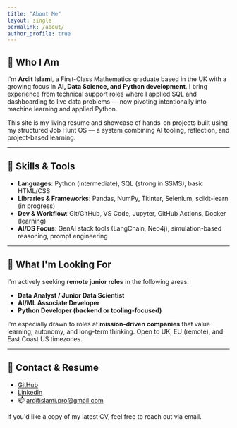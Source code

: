 ```yaml
---
title: "About Me"
layout: single
permalink: /about/
author_profile: true
---
```


## 👋 Who I Am

I'm **Ardit Islami**, a First-Class Mathematics graduate based in the UK with a growing focus in **AI, Data Science, and Python development**. I bring experience from technical support roles where I applied SQL and dashboarding to live data problems — now pivoting intentionally into machine learning and applied Python.

This site is my living resume and showcase of hands-on projects built using my structured Job Hunt OS — a system combining AI tooling, reflection, and project-based learning.

---

## 🧠 Skills & Tools

- **Languages**: Python (intermediate), SQL (strong in SSMS), basic HTML/CSS
- **Libraries & Frameworks**: Pandas, NumPy, Tkinter, Selenium, scikit-learn (in progress)
- **Dev & Workflow**: Git/GitHub, VS Code, Jupyter, GitHub Actions, Docker (learning)
- **AI/DS Focus**: GenAI stack tools (LangChain, Neo4j), simulation-based reasoning, prompt engineering

---

## 🎯 What I'm Looking For

I'm actively seeking **remote junior roles** in the following areas:

- **Data Analyst / Junior Data Scientist**
- **AI/ML Associate Developer**
- **Python Developer (backend or tooling-focused)**

I'm especially drawn to roles at **mission-driven companies** that value learning, autonomy, and long-term thinking. Open to UK, EU (remote), and East Coast US timezones.

---

## 🔗 Contact & Resume

- [GitHub](https://github.com/Ardit-Islami)
- [LinkedIn](https://linkedin.com/in/ardit-islami)
- 📫 arditislami.pro@gmail.com

If you'd like a copy of my latest CV, feel free to reach out via email.
